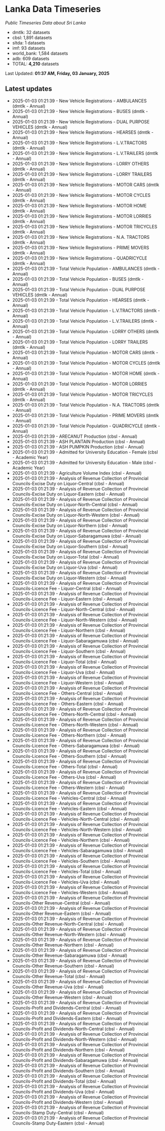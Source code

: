# Lanka Data Timeseries
*Public Timeseries Data about Sri Lanka*

* dmtlk: 32 datasets
* cbsl: 1,891 datasets
* sltda: 1 datasets
* imf: 93 datasets
* world_bank: 1,584 datasets
* adb: 609 datasets
* TOTAL: **4,210** datasets

Last Updated: **01:37 AM, Friday, 03 January, 2025**

## Latest updates

* 2025-01-03 01:21:39 - New Vehicle Registrations - AMBULANCES (dmtlk - Annual)
* 2025-01-03 01:21:39 - New Vehicle Registrations - BUSES (dmtlk - Annual)
* 2025-01-03 01:21:39 - New Vehicle Registrations - DUAL PURPOSE VEHICLES (dmtlk - Annual)
* 2025-01-03 01:21:39 - New Vehicle Registrations - HEARSES (dmtlk - Annual)
* 2025-01-03 01:21:39 - New Vehicle Registrations - L.V.TRACTORS (dmtlk - Annual)
* 2025-01-03 01:21:39 - New Vehicle Registrations - L.V.TRAILERS (dmtlk - Annual)
* 2025-01-03 01:21:39 - New Vehicle Registrations - LORRY OTHERS (dmtlk - Annual)
* 2025-01-03 01:21:39 - New Vehicle Registrations - LORRY TRAILERS (dmtlk - Annual)
* 2025-01-03 01:21:39 - New Vehicle Registrations - MOTOR CARS (dmtlk - Annual)
* 2025-01-03 01:21:39 - New Vehicle Registrations - MOTOR CYCLES (dmtlk - Annual)
* 2025-01-03 01:21:39 - New Vehicle Registrations - MOTOR HOME (dmtlk - Annual)
* 2025-01-03 01:21:39 - New Vehicle Registrations - MOTOR LORRIES (dmtlk - Annual)
* 2025-01-03 01:21:39 - New Vehicle Registrations - MOTOR TRICYCLES (dmtlk - Annual)
* 2025-01-03 01:21:39 - New Vehicle Registrations - N.A. TRACTORS (dmtlk - Annual)
* 2025-01-03 01:21:39 - New Vehicle Registrations - PRIME MOVERS (dmtlk - Annual)
* 2025-01-03 01:21:39 - New Vehicle Registrations - QUADRICYCLE (dmtlk - Annual)
* 2025-01-03 01:21:39 - Total Vehicle Population - AMBULANCES (dmtlk - Annual)
* 2025-01-03 01:21:39 - Total Vehicle Population - BUSES (dmtlk - Annual)
* 2025-01-03 01:21:39 - Total Vehicle Population - DUAL PURPOSE VEHICLES (dmtlk - Annual)
* 2025-01-03 01:21:39 - Total Vehicle Population - HEARSES (dmtlk - Annual)
* 2025-01-03 01:21:39 - Total Vehicle Population - L.V.TRACTORS (dmtlk - Annual)
* 2025-01-03 01:21:39 - Total Vehicle Population - L.V.TRAILERS (dmtlk - Annual)
* 2025-01-03 01:21:39 - Total Vehicle Population - LORRY OTHERS (dmtlk - Annual)
* 2025-01-03 01:21:39 - Total Vehicle Population - LORRY TRAILERS (dmtlk - Annual)
* 2025-01-03 01:21:39 - Total Vehicle Population - MOTOR CARS (dmtlk - Annual)
* 2025-01-03 01:21:39 - Total Vehicle Population - MOTOR CYCLES (dmtlk - Annual)
* 2025-01-03 01:21:39 - Total Vehicle Population - MOTOR HOME (dmtlk - Annual)
* 2025-01-03 01:21:39 - Total Vehicle Population - MOTOR LORRIES (dmtlk - Annual)
* 2025-01-03 01:21:39 - Total Vehicle Population - MOTOR TRICYCLES (dmtlk - Annual)
* 2025-01-03 01:21:39 - Total Vehicle Population - N.A. TRACTORS (dmtlk - Annual)
* 2025-01-03 01:21:39 - Total Vehicle Population - PRIME MOVERS (dmtlk - Annual)
* 2025-01-03 01:21:39 - Total Vehicle Population - QUADRICYCLE (dmtlk - Annual)
* 2025-01-03 01:21:39 - ARECANUT Production (cbsl - Annual)
* 2025-01-03 01:21:39 - ASH PLANTAIN Production (cbsl - Annual)
* 2025-01-03 01:21:39 - ASH PUMPKIN Production (cbsl - Annual)
* 2025-01-03 01:21:39 - Admitted for University Education - Female (cbsl - Academic Year)
* 2025-01-03 01:21:39 - Admitted for University Education - Male (cbsl - Academic Year)
* 2025-01-03 01:21:39 - Agriculture Volume Index (cbsl - Annual)
* 2025-01-03 01:21:39 - Analysis of Revenue Collection of Provincial Councils-Excise Duty on Liquor-Central (cbsl - Annual)
* 2025-01-03 01:21:39 - Analysis of Revenue Collection of Provincial Councils-Excise Duty on Liquor-Eastern (cbsl - Annual)
* 2025-01-03 01:21:39 - Analysis of Revenue Collection of Provincial Councils-Excise Duty on Liquor-North-Central (cbsl - Annual)
* 2025-01-03 01:21:39 - Analysis of Revenue Collection of Provincial Councils-Excise Duty on Liquor-North-Western (cbsl - Annual)
* 2025-01-03 01:21:39 - Analysis of Revenue Collection of Provincial Councils-Excise Duty on Liquor-Northern (cbsl - Annual)
* 2025-01-03 01:21:39 - Analysis of Revenue Collection of Provincial Councils-Excise Duty on Liquor-Sabaragamuwa (cbsl - Annual)
* 2025-01-03 01:21:39 - Analysis of Revenue Collection of Provincial Councils-Excise Duty on Liquor-Southern (cbsl - Annual)
* 2025-01-03 01:21:39 - Analysis of Revenue Collection of Provincial Councils-Excise Duty on Liquor-Total (cbsl - Annual)
* 2025-01-03 01:21:39 - Analysis of Revenue Collection of Provincial Councils-Excise Duty on Liquor-Uva (cbsl - Annual)
* 2025-01-03 01:21:39 - Analysis of Revenue Collection of Provincial Councils-Excise Duty on Liquor-Western (cbsl - Annual)
* 2025-01-03 01:21:39 - Analysis of Revenue Collection of Provincial Councils-Licence Fee - Liquor-Central (cbsl - Annual)
* 2025-01-03 01:21:39 - Analysis of Revenue Collection of Provincial Councils-Licence Fee - Liquor-Eastern (cbsl - Annual)
* 2025-01-03 01:21:39 - Analysis of Revenue Collection of Provincial Councils-Licence Fee - Liquor-North-Central (cbsl - Annual)
* 2025-01-03 01:21:39 - Analysis of Revenue Collection of Provincial Councils-Licence Fee - Liquor-North-Western (cbsl - Annual)
* 2025-01-03 01:21:39 - Analysis of Revenue Collection of Provincial Councils-Licence Fee - Liquor-Northern (cbsl - Annual)
* 2025-01-03 01:21:39 - Analysis of Revenue Collection of Provincial Councils-Licence Fee - Liquor-Sabaragamuwa (cbsl - Annual)
* 2025-01-03 01:21:39 - Analysis of Revenue Collection of Provincial Councils-Licence Fee - Liquor-Southern (cbsl - Annual)
* 2025-01-03 01:21:39 - Analysis of Revenue Collection of Provincial Councils-Licence Fee - Liquor-Total (cbsl - Annual)
* 2025-01-03 01:21:39 - Analysis of Revenue Collection of Provincial Councils-Licence Fee - Liquor-Uva (cbsl - Annual)
* 2025-01-03 01:21:39 - Analysis of Revenue Collection of Provincial Councils-Licence Fee - Liquor-Western (cbsl - Annual)
* 2025-01-03 01:21:39 - Analysis of Revenue Collection of Provincial Councils-Licence Fee - Others-Central (cbsl - Annual)
* 2025-01-03 01:21:39 - Analysis of Revenue Collection of Provincial Councils-Licence Fee - Others-Eastern (cbsl - Annual)
* 2025-01-03 01:21:39 - Analysis of Revenue Collection of Provincial Councils-Licence Fee - Others-North-Central (cbsl - Annual)
* 2025-01-03 01:21:39 - Analysis of Revenue Collection of Provincial Councils-Licence Fee - Others-North-Western (cbsl - Annual)
* 2025-01-03 01:21:39 - Analysis of Revenue Collection of Provincial Councils-Licence Fee - Others-Northern (cbsl - Annual)
* 2025-01-03 01:21:39 - Analysis of Revenue Collection of Provincial Councils-Licence Fee - Others-Sabaragamuwa (cbsl - Annual)
* 2025-01-03 01:21:39 - Analysis of Revenue Collection of Provincial Councils-Licence Fee - Others-Southern (cbsl - Annual)
* 2025-01-03 01:21:39 - Analysis of Revenue Collection of Provincial Councils-Licence Fee - Others-Total (cbsl - Annual)
* 2025-01-03 01:21:39 - Analysis of Revenue Collection of Provincial Councils-Licence Fee - Others-Uva (cbsl - Annual)
* 2025-01-03 01:21:39 - Analysis of Revenue Collection of Provincial Councils-Licence Fee - Others-Western (cbsl - Annual)
* 2025-01-03 01:21:39 - Analysis of Revenue Collection of Provincial Councils-Licence Fee - Vehicles-Central (cbsl - Annual)
* 2025-01-03 01:21:39 - Analysis of Revenue Collection of Provincial Councils-Licence Fee - Vehicles-Eastern (cbsl - Annual)
* 2025-01-03 01:21:39 - Analysis of Revenue Collection of Provincial Councils-Licence Fee - Vehicles-North-Central (cbsl - Annual)
* 2025-01-03 01:21:39 - Analysis of Revenue Collection of Provincial Councils-Licence Fee - Vehicles-North-Western (cbsl - Annual)
* 2025-01-03 01:21:39 - Analysis of Revenue Collection of Provincial Councils-Licence Fee - Vehicles-Northern (cbsl - Annual)
* 2025-01-03 01:21:39 - Analysis of Revenue Collection of Provincial Councils-Licence Fee - Vehicles-Sabaragamuwa (cbsl - Annual)
* 2025-01-03 01:21:39 - Analysis of Revenue Collection of Provincial Councils-Licence Fee - Vehicles-Southern (cbsl - Annual)
* 2025-01-03 01:21:39 - Analysis of Revenue Collection of Provincial Councils-Licence Fee - Vehicles-Total (cbsl - Annual)
* 2025-01-03 01:21:39 - Analysis of Revenue Collection of Provincial Councils-Licence Fee - Vehicles-Uva (cbsl - Annual)
* 2025-01-03 01:21:39 - Analysis of Revenue Collection of Provincial Councils-Licence Fee - Vehicles-Western (cbsl - Annual)
* 2025-01-03 01:21:39 - Analysis of Revenue Collection of Provincial Councils-Other Revenue-Central (cbsl - Annual)
* 2025-01-03 01:21:39 - Analysis of Revenue Collection of Provincial Councils-Other Revenue-Eastern (cbsl - Annual)
* 2025-01-03 01:21:39 - Analysis of Revenue Collection of Provincial Councils-Other Revenue-North-Central (cbsl - Annual)
* 2025-01-03 01:21:39 - Analysis of Revenue Collection of Provincial Councils-Other Revenue-North-Western (cbsl - Annual)
* 2025-01-03 01:21:39 - Analysis of Revenue Collection of Provincial Councils-Other Revenue-Northern (cbsl - Annual)
* 2025-01-03 01:21:39 - Analysis of Revenue Collection of Provincial Councils-Other Revenue-Sabaragamuwa (cbsl - Annual)
* 2025-01-03 01:21:39 - Analysis of Revenue Collection of Provincial Councils-Other Revenue-Southern (cbsl - Annual)
* 2025-01-03 01:21:39 - Analysis of Revenue Collection of Provincial Councils-Other Revenue-Total (cbsl - Annual)
* 2025-01-03 01:21:39 - Analysis of Revenue Collection of Provincial Councils-Other Revenue-Uva (cbsl - Annual)
* 2025-01-03 01:21:39 - Analysis of Revenue Collection of Provincial Councils-Other Revenue-Western (cbsl - Annual)
* 2025-01-03 01:21:39 - Analysis of Revenue Collection of Provincial Councils-Profit and Dividends-Central (cbsl - Annual)
* 2025-01-03 01:21:39 - Analysis of Revenue Collection of Provincial Councils-Profit and Dividends-Eastern (cbsl - Annual)
* 2025-01-03 01:21:39 - Analysis of Revenue Collection of Provincial Councils-Profit and Dividends-North-Central (cbsl - Annual)
* 2025-01-03 01:21:39 - Analysis of Revenue Collection of Provincial Councils-Profit and Dividends-North-Western (cbsl - Annual)
* 2025-01-03 01:21:39 - Analysis of Revenue Collection of Provincial Councils-Profit and Dividends-Northern (cbsl - Annual)
* 2025-01-03 01:21:39 - Analysis of Revenue Collection of Provincial Councils-Profit and Dividends-Sabaragamuwa (cbsl - Annual)
* 2025-01-03 01:21:39 - Analysis of Revenue Collection of Provincial Councils-Profit and Dividends-Southern (cbsl - Annual)
* 2025-01-03 01:21:39 - Analysis of Revenue Collection of Provincial Councils-Profit and Dividends-Total (cbsl - Annual)
* 2025-01-03 01:21:39 - Analysis of Revenue Collection of Provincial Councils-Profit and Dividends-Uva (cbsl - Annual)
* 2025-01-03 01:21:39 - Analysis of Revenue Collection of Provincial Councils-Profit and Dividends-Western (cbsl - Annual)
* 2025-01-03 01:21:39 - Analysis of Revenue Collection of Provincial Councils-Stamp Duty-Central (cbsl - Annual)
* 2025-01-03 01:21:39 - Analysis of Revenue Collection of Provincial Councils-Stamp Duty-Eastern (cbsl - Annual)